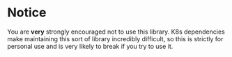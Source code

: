 # Notice

You are **very** strongly encouraged not to use this library. K8s dependencies make maintaining this sort of library incredibly difficult, so this is strictly for personal use and is very likely to break if you try to use it.
